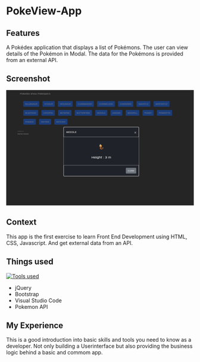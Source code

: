 # PokeView-App

## Features

A Pokédex application that displays a list of Pokémons. The user can view details of the Pokémon in Modal.
The data for the Pokémons is provided from an external API.

## Screenshot

![Screenshot of PokeView APP](https://github.com/dkause/PokeView-App/blob/main/images/e1.pokemon.png)

## Context

This app is the first exercise to learn Front End Development using HTML, CSS, Javascript. And get external data from an API.

## Things used
[![Tools used](https://skillicons.dev/icons?i=js,html,css,md)](https://skillicons.dev)

- jQuery
- Bootstrap
- Visual Studio Code
- Pokemon API

## My Experience

This is a good introduction into basic skills and tools you need to know as a developer. Not only building a Userinterface but also providing the business logic behind a basic and commom app. 
